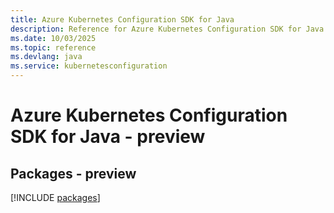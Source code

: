 ```yaml
---
title: Azure Kubernetes Configuration SDK for Java
description: Reference for Azure Kubernetes Configuration SDK for Java
ms.date: 10/03/2025
ms.topic: reference
ms.devlang: java
ms.service: kubernetesconfiguration
---
```

# Azure Kubernetes Configuration SDK for Java - preview
## Packages - preview
[!INCLUDE [packages](kubernetes-configuration-index.md)]